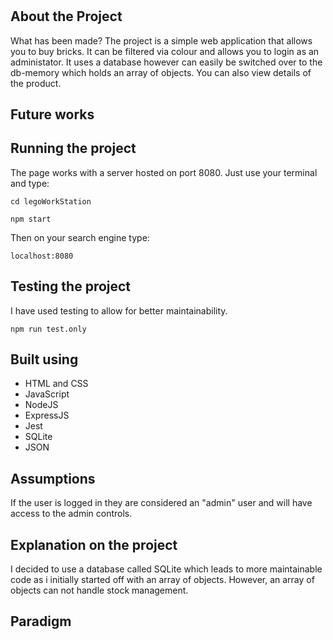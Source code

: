 #

## About the Project

What has been made? The project is a simple web application that allows you to buy bricks. It can be filtered via colour and allows you to login as an administator. It uses a database however can easily be switched over to the db-memory which holds an array of objects. You can also view details of the product.

## Future works


## Running the project

The page works with a server hosted on port 8080. Just use your terminal and type:

```console
cd legoWorkStation
```

```console
npm start
```

Then on your search engine type:

```console
localhost:8080
```

## Testing the project

I have used testing to allow for better maintainability.

```console
npm run test.only
```

## Built using

* HTML and CSS
* JavaScript
* NodeJS
* ExpressJS
* Jest
* SQLite
* JSON

## Assumptions

If the user is logged in they are considered an "admin" user and will have access to the admin controls.

## Explanation on the project

I decided to use a database called SQLite which leads to more maintainable code as i initially started off with an array of objects. However, an array of objects can not handle stock management. 

## Paradigm
